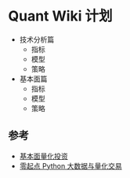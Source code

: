# Quant Wiki 计划

+   技术分析篇
    +   指标
    +   模型
    +   策略
+   基本面篇
    +   指标
    +   模型
    +   策略

## 参考

+   [基本面量化投资](https://book.douban.com/subject/27112448/)
+   [零起点 Python 大数据与量化交易](https://book.douban.com/subject/26945534/)
